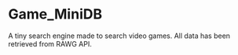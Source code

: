 # Game_MiniDB

A tiny search engine made to search video games. All data has been retrieved from RAWG API.
